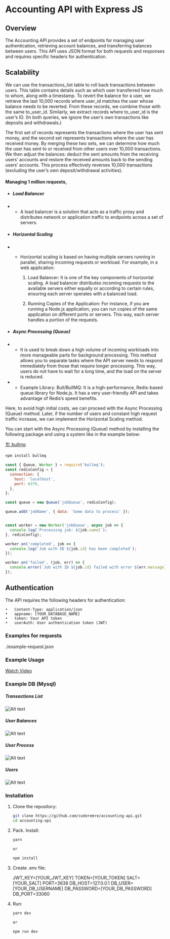 # Accounting API with Express JS

## Overview

The Accounting API provides a set of endpoints for managing user authentication, retrieving account balances, and transferring balances between users. This API uses JSON format for both requests and responses and requires specific headers for authentication.

## Scalability
We can use the transactions_list table to roll back transactions between users. This table contains details such as which user transferred how much to whom, along with a timestamp. To revert the balance for a user, we retrieve the last 10,000 records where user_id matches the user whose balance needs to be reverted. From these records, we combine those with the same to_user_id. Similarly, we extract records where to_user_id is the user’s ID. (In both queries, we ignore the user’s own transactions like deposits and withdrawals.)

The first set of records represents the transactions where the user has sent money, and the second set represents transactions where the user has received money. By merging these two sets, we can determine how much the user has sent to or received from other users over 10,000 transactions. We then adjust the balances: deduct the sent amounts from the receiving users’ accounts and restore the received amounts back to the sending users’ accounts. This process effectively reverses 10,000 transactions (excluding the user’s own deposit/withdrawal activities).

#### Managing 1 million requests,

* ##### Load Balancer

* * A load balancer is a solution that acts as a traffic proxy and distributes network or application traffic to endpoints across a set of servers.


* ##### Horizontal Scaling

* * Horizontal scaling is based on having multiple servers running in parallel, sharing incoming requests or workload. For example, in a web application:

	1.	Load Balancer: It is one of the key components of horizontal scaling. A load balancer distributes incoming requests to the available servers either equally or according to certain rules, ensuring each server operates with a balanced load.

	2.	Running Copies of the Application: For instance, if you are running a Node.js application, you can run copies of the same application on different ports or servers. This way, each server handles a portion of the requests.

   
* ##### Async Processing (Queue)

* * It is used to break down a high volume of incoming workloads into more manageable parts for background processing. This method allows you to separate tasks where the API server needs to respond immediately from those that require longer processing. This way, users do not have to wait for a long time, and the load on the server is reduced.

* *  Example Library: Bull/BullMQ: It is a high-performance, Redis-based queue library for Node.js. It has a very user-friendly API and takes advantage of Redis’s speed benefits.
   

Here, to avoid high initial costs, we can proceed with the Async Processing (Queue) method. Later, if the number of users and constant high request traffic increase, we can implement the Horizontal Scaling method.

You can start with the Async Processing (Queue) method by installing the following package and using a system like in the example below:

[🏗️ bullmq](https://www.npmjs.com/package/bullmq)


   ```bash
   npm install bullmq
   ```


```js
const { Queue, Worker } = require('bullmq');
const redisConfig = {
  connection: {
    host: 'localhost',
    port: 6379,
  },
};

const queue = new Queue('jobQueue', redisConfig);

queue.add('jobName', { data: 'Some data to process' });


const worker = new Worker('jobQueue', async job => {
  console.log(`Processing job: ${job.name}`);
}, redisConfig);

worker.on('completed', job => {
  console.log(`Job with ID ${job.id} has been completed`);
});

worker.on('failed', (job, err) => {
  console.error(`Job with ID ${job.id} failed with error ${err.message}`);
});
```
   
## Authentication

The API requires the following headers for authentication:

	•	Content-Type: application/json
	•	appname: [YOUR_DATABASE_NAME]
	•	token: Your API token
	•	userAuth: User authentication token (JWT)


### Examples for requests

./example-request.json

### Example Usage

[Watch Video](https://www.loom.com/share/3b0dbdf9bf1940309c8fc64540f1e38a?sid=0db8ca5d-adb2-49f8-8f56-8765054149f8)


### Example DB (Mysql)

##### Transactions List
![Alt text](./public/screenshots/transactions_list_db_view.png?raw=true "transactions_list_db_view")

##### User Balances
![Alt text](./public/screenshots/user_balances_db_view.png?raw=true "user_balances_db_view")

##### User Process
![Alt text](./public/screenshots/user_process_db_view.png?raw=true "user_process_db_view")


##### Users
![Alt text](./public/screenshots/users_db_view.png?raw=true "users_db_view")



### Installation

1. Clone the repository:

   ```bash
   git clone https://github.com/coderemre/accounting-api.git
   cd accounting-api
   ```

2. Pack. Install:

   ```bash
   yarn

   or

   npm install
   ```

3. Create .env file:

   JWT_KEY=[YOUR_JWT_KEY]
   TOKEN=[YOUR_TOKEN]
   SALT=[YOUR_SALT]
   PORT=3638
   DB_HOST=127.0.0.1
   DB_USER=[YOUR_DB_USERNAME]
   DB_PASSWORD=[YOUR_DB_PASSWORD]
   DB_PORT=33060

4. Run:

   ```bash
   yarn dev

   or

   npm run dev
   ```
